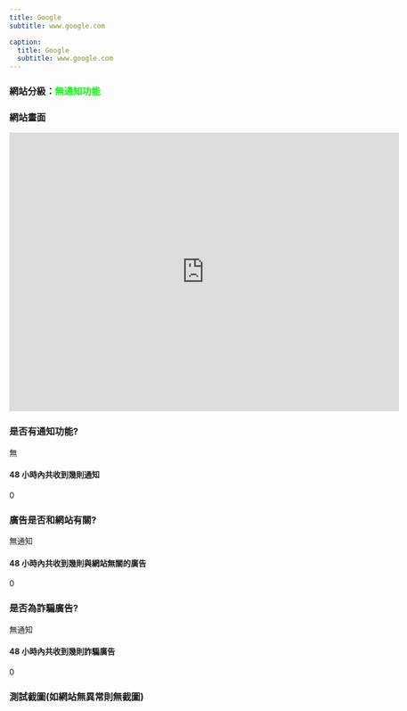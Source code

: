 ```yaml
---
title: Google
subtitle: www.google.com

caption:
  title: Google
  subtitle: www.google.com
---
```


<h3>網站分級：<font color="#00FF00">無通知功能</font></h3>
<h3>網站畫面</h3>
<embed src="https://web.archive.org/web/www.google.com.tw" style="width:700px; height: 500px;">

### 是否有通知功能?
無

#### 48 小時內共收到幾則通知
0

### 廣告是否和網站有關?
無通知

#### 48 小時內共收到幾則與網站無關的廣告
0

### 是否為詐騙廣告?
無通知

#### 48 小時內共收到幾則詐騙廣告
0

### 測試截圖(如網站無異常則無截圖)
